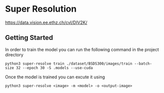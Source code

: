 # Super Resolution

https://data.vision.ee.ethz.ch/cvl/DIV2K/

## Getting Started
In order to train the model you can run the following command in the project directory
```shell
python3 super-resolve train ./dataset/BSDS300/images/train --batch-size 32 --epoch 30 -S .models --use-cuda 
```
Once the model is trained you can excute it using
```shell
python3 super-resolve <image> -m <model> -o <output-image>
```


